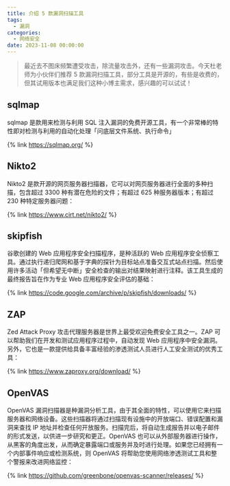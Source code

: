 ```yaml
---
title: 介绍 5 款漏洞扫描工具
tags:
  - 漏洞
categories:
  - 网络安全
date: 2023-11-08 00:00:00
---
```


> 最近去不图床频繁遭受攻击，除流量攻击外，还有一些漏洞攻击。今天杜老师为小伙伴们推荐 5 款漏洞扫描工具，部分工具是开源的，有些是收费的，但其试用版本也满足我们这种小博主需求，感兴趣的可以试试！

<!-- more -->

## sqlmap

sqlmap 是款用来检测与利用 SQL 注入漏洞的免费开源工具，有一个非常棒的特性即对检测与利用的自动化处理「问底层文件系统、执行命令」

{% link https://sqlmap.org/ %}

## Nikto2

Nikto2 是款开源的网页服务器扫描器，它可以对网页服务器进行全面的多种扫描，包含超过 3300 种有潜在危险的文件；有超过 625 种服务器版本；有超过 230 种特定服务器问题：

{% link https://www.cirt.net/nikto2/ %}

## skipfish

谷歌创建的 Web 应用程序安全扫描程序，是种活跃的 Web 应用程序安全侦察工具。通过执行递归爬网和基于字典的探针为目标站点准备交互式站点扫描。然后使用许多活动「但希望无中断」安全检查的输出对结果映射进行注释。该工具生成的最终报告旨在作为专业 Web 应用程序安全评估的基础：

{% link https://code.google.com/archive/p/skipfish/downloads/ %}

## ZAP

Zed Attack Proxy 攻击代理服务器是世界上最受欢迎免费安全工具之一。ZAP 可以帮助我们在开发和测试应用程序过程中，自动发现 Web 应用程序中安全漏洞。另外，它也是一款提供给具备丰富经验的渗透测试人员进行人工安全测试的优秀工具：

{% link https://www.zaproxy.org/download/ %}

## OpenVAS

OpenVAS 漏洞扫描器是种漏洞分析工具，由于其全面的特性，可以使用它来扫描服务器和网络设备。这些扫描器将通过扫描现有设施中的开放端口、错误配置和漏洞来查找 IP 地址并检查任何开放服务。扫描完后，将自动生成报告并以电子邮件的形式发送，以供进一步研究和更正。OpenVAS 也可以从外部服务器进行操作，从黑客的角度出发，从而确定暴露端口或服务并及时进行处理。如果您已经拥有一个内部事件响应或检测系统，则 OpenVAS 将帮助您使用网络渗透测试工具和整个警报来改进网络监控：

{% link https://github.com/greenbone/openvas-scanner/releases/ %}